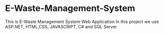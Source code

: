 # E-Waste-Management-System
This is E-Waste Management System Web Application
In this project we use ASP.NET, HTML,CSS, JAVASCRIPT, C# and SQL Server
